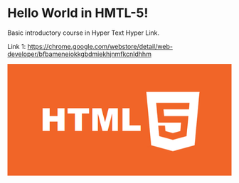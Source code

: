#                                 Hello World in HMTL-5!

Basic introductory course in Hyper Text Hyper Link.

Link 1: https://chrome.google.com/webstore/detail/web-developer/bfbameneiokkgbdmiekhjnmfkcnldhhm

![Getting Started](../img/logohtml-5.jpg)